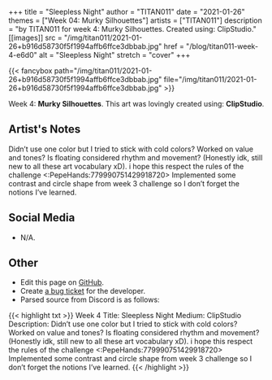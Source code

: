 +++
title =       "Sleepless Night"
author =      "TITAN011"
date =        "2021-01-26"
themes =      ["Week 04: Murky Silhouettes"]
artists =     ["TITAN011"]
description = "by TITAN011 for week 4: Murky Silhouettes. Created using: ClipStudio."
[[images]]
              src = "/img/titan011/2021-01-26+b916d58730f5f1994affb6ffce3dbbab.jpg"
              href = "/blog/titan011-week-4-e6d0"
              alt = "Sleepless Night"
              stretch = "cover"
+++


{{< fancybox path="/img/titan011/2021-01-26+b916d58730f5f1994affb6ffce3dbbab.jpg" file="/img/titan011/2021-01-26+b916d58730f5f1994affb6ffce3dbbab.jpg" >}}


Week 4: **Murky Silhouettes**. This art was lovingly created using: **ClipStudio**.

## Artist's Notes

Didn’t use one color but I tried to stick with cold colors? Worked on value and tones? Is floating considered rhythm and movement? (Honestly idk, still new to all these art vocabulary xD). i hope this respect the rules of the challenge <:PepeHands:779990751429918720>  Implemented some contrast and circle shape from week 3 challenge so I don’t forget the notions I’ve learned.

## Social Media

- N/A.

## Other

- Edit this page on [GitHub](https://github.com/teaminkling/web-refresh/edit/main/blog/content/blog/titan011-week-4-e6d0.md).
- Create [a bug ticket](https://github.com/teaminkling/web-refresh/issues/new?assignees=&labels=bug&template=problem-report.md&title=) for the developer.
- Parsed source from Discord is as follows:

{{< highlight txt >}}
Week 4
Title: Sleepless Night
Medium: ClipStudio
Description: Didn’t use one color but I tried to stick with cold colors? Worked on value and tones? Is floating considered rhythm and movement? (Honestly idk, still new to all these art vocabulary xD). i hope this respect the rules of the challenge <:PepeHands:779990751429918720>  Implemented some contrast and circle shape from week 3 challenge so I don’t forget the notions I’ve learned.
{{< /highlight >}}